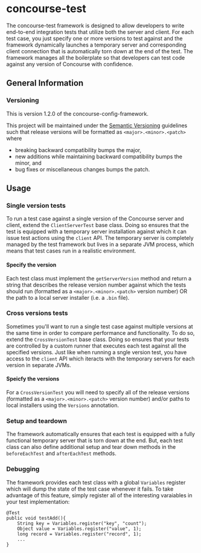 concourse-test
=================

The concourse-test framework is designed to allow developers to write end-to-end integration tests that utilize both the server and client. For each test case, you just specify one or more versions to test against and the framework dynamically launches a temporary server and corresponding client connection that is automatically torn down at the end of the test. The framework manages all the boilerplate so that developers can test code against any version of Concourse with confidence.

## General Information

### Versioning

This is version 1.2.0 of the concourse-config-framework.

This project will be maintained under the [Semantic Versioning](http://semver.org)
guidelines such that release versions will be formatted as `<major>.<minor>.<patch>`
where

* breaking backward compatibility bumps the major,
* new additions while maintaining backward compatibility bumps the minor, and
* bug fixes or miscellaneous changes bumps the patch.

## Usage
### Single version tests
To run a test case against a single version of the Concourse server and client, extend the `ClientServerTest` base class. Doing so ensures that the test is equipped with a temporary server installation against which it can issue test actions using the `client` API. The temporary server is completely managed by the test framework but lives in a separate JVM process, which means that test cases run in a realistic environment.

#### Specify the version
Each test class must implement the `getServerVersion` method and return a string that describes the release version number against which the tests should run (formatted as a `<major>.<minor>.<patch>` version number) OR the path to a local server installer (i.e. a `.bin` file).

### Cross versions tests
Sometimes you'll want to run a single test case against multiple versions at the same time in order to compare performance and functionality. To do so, extend the `CrossVersionTest` base class. Doing so ensures that your tests are controlled by a custom runner that executes each test against all the specified versions. Just like when running a sngle version test, you have access to the `client` API which iteracts with the temporary servers for each version in separate JVMs.

#### Speicfy the versions
For a `CrossVersionTest` you will need to specify all of the release versions (formatted as a `<major>.<minor>.<patch>` version number) and/or paths to local installers using the `Versions` annotation.

### Setup and teardown
The framework automatically ensures that each test is equipped with a fully functional temporary server that is torn down at the end. But, each test class can also define additional setup and tear down methods in the `beforeEachTest` and `afterEachTest` methods.

### Debugging
The framework provides each test class with a global `Variables` register which will dump the state of the test case whenever it fails. To take advantage of this feature, simply register all of the interesting varaiables in your test implementation:
	
	@Test
	public void testAdd(){
		String key = Variables.register("key", "count");
		Object value = Variables.register("value", 1);
		long record = Variables.register("record", 1);
		...
	}

